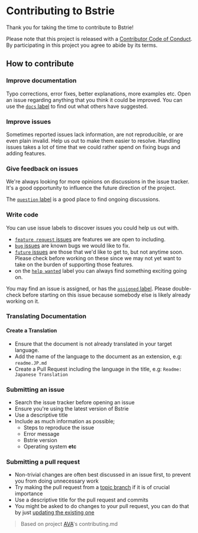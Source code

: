 # Contributing to Bstrie

Thank you for taking the time to contribute to Bstrie!

Please note that this project is released with a [Contributor Code of Conduct](code-of-conduct.md). By participating in this project you agree to abide by its terms.

## How to contribute

### Improve documentation

Typo corrections, error fixes, better explanations, more examples etc. Open an issue regarding anything that you think it could be improved. You can use the [`docs` label](https://github.com/klaussinani/bstrie/labels/docs) to find out what others have suggested.

### Improve issues

Sometimes reported issues lack information, are not reproducible, or are even plain invalid. Help us out to make them easier to resolve. Handling issues takes a lot of time that we could rather spend on fixing bugs and adding features.

### Give feedback on issues

We're always looking for more opinions on discussions in the issue tracker. It's a good opportunity to influence the future direction of the project.

The [`question` label](https://github.com/klaussinani/bstrie/labels/question) is a good place to find ongoing discussions.

### Write code

You can use issue labels to discover issues you could help us out with.

- [`feature request` issues](https://github.com/klaussinani/bstrie/labels/feature%20request) are features we are open to including.
- [`bug` issues](https://github.com/klaussinani/bstrie/labels/bug) are known bugs we would like to fix.
- [`future` issues](https://github.com/klaussinani/bstrie/labels/future) are those that we'd like to get to, but not anytime soon. Please check before working on these since we may not yet want to take on the burden of supporting those features.
- on the [`help wanted`](https://github.com/klaussinani/bstrie/labels/help%20wanted) label you can always find something exciting going on.

You may find an issue is assigned, or has the [`assigned` label](https://github.com/klaussinani/bstrie/labels/assigned). Please double-check before starting on this issue because somebody else is likely already working on it.

### Translating Documentation

#### Create a Translation

- Ensure that the document is not already translated in your target language.
- Add the name of the language to the document as an extension, e.g: `readme.JP.md`
- Create a Pull Request including the language in the title, e.g: `Readme: Japanese Translation`

### Submitting an issue

- Search the issue tracker before opening an issue
- Ensure you're using the latest version of Bstrie
- Use a descriptive title
- Include as much information as possible;
  - Steps to reproduce the issue
  - Error message
  - Bstrie version
  - Operating system **etc**

### Submitting a pull request

- Non-trivial changes are often best discussed in an issue first, to prevent you from doing unnecessary work
- Try making the pull request from a [topic branch](https://github.com/dchelimsky/rspec/wiki/Topic-Branches) if it is of crucial importance
- Use a descriptive title for the pull request and commits
- You might be asked to do changes to your pull request, you can do that by just [updating the existing one](https://github.com/RichardLitt/docs/blob/master/amending-a-commit-guide.md)

> Based on project [AVA](https://github.com/avajs/ava/blob/master/contributing.md)'s contributing.md
